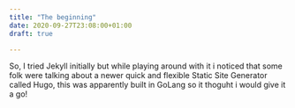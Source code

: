 ```yaml
---
title: "The beginning"
date: 2020-09-27T23:08:00+01:00
draft: true

---
```

So, I tried Jekyll initially but while playing around with it i noticed that some folk were talking about a newer quick and flexible Static Site Generator called Hugo, this was apparently built in GoLang so it thoguht i would give it a go!
